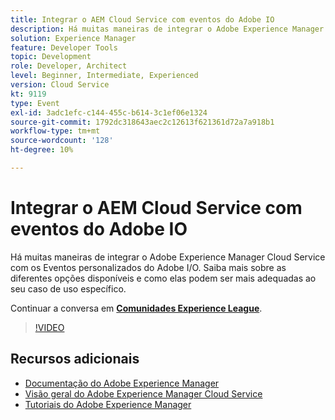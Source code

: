 ```yaml
---
title: Integrar o AEM Cloud Service com eventos do Adobe IO
description: Há muitas maneiras de integrar o Adobe Experience Manager Cloud Service com os Eventos personalizados do Adobe I/O. Saiba mais sobre as diferentes opções disponíveis e como elas podem ser mais adequadas ao seu caso de uso específico.
solution: Experience Manager
feature: Developer Tools
topic: Development
role: Developer, Architect
level: Beginner, Intermediate, Experienced
version: Cloud Service
kt: 9119
type: Event
exl-id: 3adc1efc-c144-455c-b614-3c1ef06e1324
source-git-commit: 1792dc318643aec2c12613f621361d72a7a918b1
workflow-type: tm+mt
source-wordcount: '128'
ht-degree: 10%

---
```


# Integrar o AEM Cloud Service com eventos do Adobe IO

Há muitas maneiras de integrar o Adobe Experience Manager Cloud Service com os Eventos personalizados do Adobe I/O. Saiba mais sobre as diferentes opções disponíveis e como elas podem ser mais adequadas ao seu caso de uso específico.

Continuar a conversa em **[Comunidades Experience League](https://adobe.ly/3ij0O1W)**.

>[!VIDEO](https://video.tv.adobe.com/v/337529/?quality=12&learn=on&hidetitle=true)

## Recursos adicionais

- [Documentação do Adobe Experience Manager ](https://experienceleague.adobe.com/docs/experience-manager-cloud-service.html?lang=pt-BR)
- [Visão geral do Adobe Experience Manager Cloud Service](https://experienceleague.adobe.com/docs/experience-manager-cloud-service/overview/home.html)
- [Tutoriais do Adobe Experience Manager](https://experienceleague.adobe.com/docs/experience-manager-tutorials.html)
